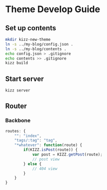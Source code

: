 # Theme Develop Guide

## Set up contents

```bash
mkdir kizz-new-theme
ln -s ../my-blog/config.json .
ln -s ../my-blog/contents .
echo config.json > .gitignore
echo contents >> .gitignore
kizz build
```

## Start server

```bash
kizz server
```

## Router

### Backbone

```javascript
routes: {
    "": "index",
    "tags/:tag": "tag",
    "*whatever": function(route) {
        if(KIZZ.isPost(route)) {
            var post = KIZZ.getPost(route);
            // post view
        } else {
            // 404 view
        }
    }
}
```

